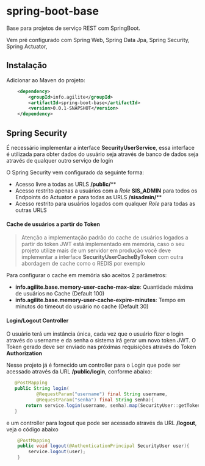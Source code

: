 
# spring-boot-base
Base para projetos de serviço REST com SpringBoot.

Vem pré configurado com Spring Web, Spring Data Jpa, Spring Security, Spring Actuator,


## Instalação
Adicionar ao Maven do projeto:

```xml
	<dependency>
		<groupId>info.agilite</groupId>
		<artifactId>spring-boot-base</artifactId>
		<version>0.0.1-SNAPSHOT</version>
	</dependency>
```
## Spring Security
É necessário implementar a interface **SecurityUserService**, essa interface é utilizada para obter dados do usuário seja através de banco de dados seja através de qualquer outro serviço de login

O Spring Security vem configurado da seguinte forma:
 - Acesso livre a todas as URLS **/public/****  
 - Acesso restrito apenas a usuários com a <i>Role</i> **SIS_ADMIN** para todos os Endpoints do Actuator e para todas as URLS **/sisadmin/****
 - Acesso restrito para usuários logados com qualquer <i>Role</i> para todas as outras URLS
 
 
#### Cache de usuários a partir do Token
 > Atenção a implementação padrão do cache de usuários logados a partir do token JWT está implementado em memória, caso o seu projeto utilize mais de um servidor em produção você deve implementar a interface **SecurityUserCacheByToken** com outra abordagem de cache como o REDIS por exemplo
 
Para configurar o cache em memória são aceitos 2 parâmetros:
 - **info.agilite.base.memory-user-cache-max-size**: Quantidade máxima de usuários no Cache (Default 100)
 - **info.agilite.base.memory-user-cache-expire-minutes**: Tempo em minutos do timeout do usuário no cache (Default 30)
 

#### Login/Logout Controller
O usuário terá um instância única, cada vez que o usuário fizer o login através do username e da senha o sistema irá gerar um novo token JWT. O Token gerado deve ser enviado nas próximas requisições através do Token **Authorization**

 Nesse projeto já é fornecido um controller para o Login que pode ser acessado através da URL **/public/login**, conforme abaixo:
 ```java
    @PostMapping
	public String login(
			@RequestParam("username") final String username, 
			@RequestParam("senha") final String senha){
		return service.login(username, senha).map(SecurityUser::getToken).orElseThrow(()-> new HttpClientErrorException(HttpStatus.UNAUTHORIZED, "Usuário ou senha inválido"));
	}
 ```

e um controller para logout que pode ser acessado através da URL **/logout**, veja o código abaixo
```java
    @PostMapping
	public void logout(@AuthenticationPrincipal SecurityUser user){
		service.logout(user);
	}
```